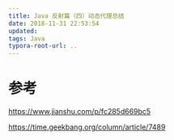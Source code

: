 ```yaml
---
title: Java 反射篇（四）动态代理总结
date: 2018-11-31 22:53:54
updated:
tags: Java
typora-root-url: ..
---
```




# 参考

https://www.jianshu.com/p/fc285d669bc5

https://time.geekbang.org/column/article/7489

